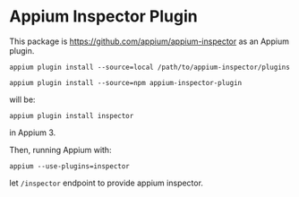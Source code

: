 # Appium Inspector Plugin

This package is https://github.com/appium/appium-inspector as an Appium plugin.

```
appium plugin install --source=local /path/to/appium-inspector/plugins
```

```
appium plugin install --source=npm appium-inspector-plugin
```

will be:

```
appium plugin install inspector
```

in Appium 3.

Then, running Appium with:

```
appium --use-plugins=inspector
```

let `/inspector` endpoint to provide appium inspector.
